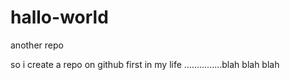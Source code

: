# hallo-world
another repo



so i create a repo on github first in  my life ...............blah blah blah
